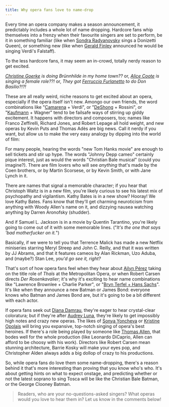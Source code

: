 ```yaml
---
title: Why opera fans love to name-drop
---
```


Every time an opera company makes a season announcement, it predictably includes a whole lot of name dropping. Hardcore fans whip themselves into a frenzy when their favourite singers are set to perform, be it in something familiar (like when [Sondra Radvanovsky](/talking-with-singers-sondra-radvanovsky/) sings a Donizetti Queen), or something new (like when [Gerald Finley](/scene/people/gerald-finley/) announced he would be singing Verdi's Falstaff).

To the less hardcore fans, it may seem an in-crowd, totally nerdy reason to get excited. 

*[Christine Goerke](/talking-with-singers-christine-goerke/) is doing Brünnhilde in my home town??* or, *[Alice Coote](/talking-with-singers-alice-coote/) is singing a female role??!* or, *They got [Ferruccio Furlanetto](/scene/people/ferruccio-furlanetto/) to do Don Basilio?!?!*

These are all really weird, niche reasons to get excited about an opera, especially if the opera itself isn't new. Amongo our own friends, the word combinations like "[Camarena](/scene/people/javier-camarena/) + Verdi", or "[DeShong](/talking-with-singers-elizabeth-deshong/) + Rossini", or "[Kaufmann](/scene/people/jonas-kaufmann/) + Wagner" tend to be failsafe ways of stirring up giddy excitement. It happens with directors and composers, too; names like Franco Zeffirelli, Richard Jones, and Robert Lepage all hold weight, and new operas by Kevin Puts and Thomas Adès are big news. Call it nerdy if you want, but allow us to make the very easy analogy by dipping into the world of film:

For many people, hearing the words "new Tom Hanks movie" are enough to sell tickets and stir up hype. The words "Johnny Depp cameo" certainly pique interest, just as would the words "Christian Bale musical" (could you imagine?). There are film lovers who will see *anything* that's made by the Coen brothers, or by Martin Scorsese, or by Kevin Smith, or with Jane Lynch in it.

There are names that signal a memorable character; if you hear that Christoph Waltz is in a new film, you're likely curious to see his latest mix of psychopathy and vigilantism. Kathy Bates is in a new show? Hooray! We love Kathy Bates. Fans know that they'll get charming neuroticism from anything with Woody Allen's name on it, and dizzying nausea watching anything by Darren Aronofsky (shudder).

And if Samuel L. Jackson is in a movie by Quentin Tarantino, you're likely going to come out of it with some memorable lines. ("*It's the one that says 'bad motherfucker on it.*")

Basically, if we were to tell you that Terrence Malick has made a new Netflix miniseries starring Meryl Streep and John C. Reilly, and that it was written by JJ Abrams, and that it features cameos by Alan Rickman, Uzo Aduba, and (maybe?) Stan Lee, *you'd go see it, right?*

That's sort of how opera fans feel when they hear about [Ailyn Pérez](/scene/people/ailyn-perez/) taking on the title role of *Thaïs* at the Metropolitan Opera, or when Robert Carsen directs *Der Rosenkavalier*; it's why it's exciting to hear name combinations like "Lawrence Brownlee + Charlie Parker", or "[Bryn Terfel + Hans Sachs](/kinder-schafft-neues-die-meistersinger-von-nürnberg/)". It's like when they announce a new Batman or James Bond: everyone knows who Batman and James Bond are, but it's going to be a bit different with each actor.

If opera fans seek out [Diana Damrau](/scene/people/diana-damrau/), they're eager to hear crystal-clear coloratura; but if they're after [Audrey Luna](/talking-with-singers-audrey-luna/), they're likely to get impossibly high notes and crazy new operas. The likes of [Sonya Yoncheva](/scene/people/sonya-yoncheva/) or [Kristine Opolais](/scene/people/kristine-opolais/) will bring you expansive, top-notch singing of opera's best heroines. If there's a role being played by someone like [Thomas Allen](/scene/people/thomas-allen/), that bodes well for the whole production (like Leonardo DiCaprio, Allen can afford to be choosy with his work). Directors like Robert Carsen mean stunning architecture, Barrie Kosky will make your eyes pop, and Christopher Alden always adds a big dollop of crazy to his productions.

So, while opera fans do love them some name-dropping, there's a reason behind it that's more interesting than proving that you know who's who. It's about getting hints on what to expect onstage, and predicting whether or not the latest soprano to sing Tosca will be like the Christian Bale Batman, or the George Clooney Batman.

>Readers, who are your no-questions-asked singers? What operas would you love to hear them in? Let us know in the comments below!
